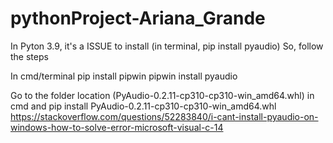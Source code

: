# pythonProject-Ariana_Grande

In Pyton 3.9, it's a ISSUE to install (in terminal, pip install pyaudio)
So, follow the steps

In cmd/terminal
pip install pipwin
pipwin install pyaudio

Go to the folder location (PyAudio-0.2.11-cp310-cp310-win_amd64.whl) in cmd and
pip install PyAudio-0.2.11-cp310-cp310-win_amd64.whl	
https://stackoverflow.com/questions/52283840/i-cant-install-pyaudio-on-windows-how-to-solve-error-microsoft-visual-c-14
